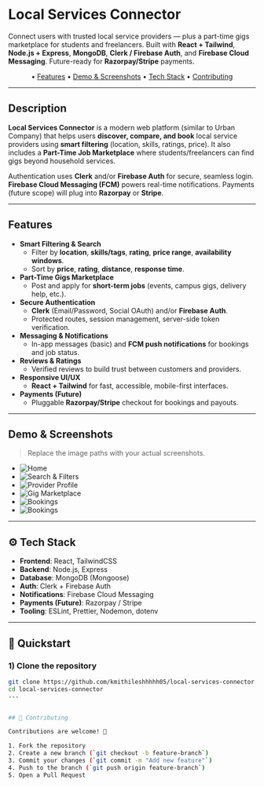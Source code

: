 # Local Services Connector

Connect users with trusted local service providers — plus a part-time gigs marketplace for students and freelancers. Built with **React + Tailwind**, **Node.js + Express**, **MongoDB**, **Clerk / Firebase Auth**, and **Firebase Cloud Messaging**. Future-ready for **Razorpay/Stripe** payments.

<p align="center">
  • <a href="#features">Features</a> •
  <a href="#demo--screenshots">Demo & Screenshots</a> •
  <a href="#tech-stack">Tech Stack</a> •
  <a href="#contributing">Contributing</a> 
</p>

---

## Description

**Local Services Connector** is a modern web platform (similar to Urban Company) that helps users **discover, compare, and book** local service providers using **smart filtering** (location, skills, ratings, price). It also includes a **Part-Time Job Marketplace** where students/freelancers can find gigs beyond household services.

Authentication uses **Clerk** and/or **Firebase Auth** for secure, seamless login. **Firebase Cloud Messaging (FCM)** powers real-time notifications. Payments (future scope) will plug into **Razorpay** or **Stripe**.

---

## Features

- **Smart Filtering & Search**
  - Filter by **location**, **skills/tags**, **rating**, **price range**, **availability windows**.
  - Sort by **price**, **rating**, **distance**, **response time**.
- **Part-Time Gigs Marketplace**
  - Post and apply for **short-term jobs** (events, campus gigs, delivery help, etc.).
- **Secure Authentication**
  - **Clerk** (Email/Password, Social OAuth) and/or **Firebase Auth**.
  - Protected routes, session management, server-side token verification.
- **Messaging & Notifications**
  - In-app messages (basic) and **FCM push notifications** for bookings and job status.
- **Reviews & Ratings**
  - Verified reviews to build trust between customers and providers.
- **Responsive UI/UX**
  - **React + Tailwind** for fast, accessible, mobile-first interfaces.
- **Payments (Future)**
  - Pluggable **Razorpay/Stripe** checkout for bookings and payouts.

---

## Demo & Screenshots

> Replace the image paths with your actual screenshots.

- ![Home](Application-Screenshots/1.png)
- ![Search & Filters](Application-Screenshots/2.png)
- ![Provider Profile](Application-Screenshots/3.png)
- ![Gig Marketplace](Application-Screenshots/4.png)
- ![Bookings](Application-Screenshots/5.png)
- ![Bookings](Application-Screenshots/6.png)

  
---

## ⚙️ Tech Stack

- **Frontend**: React, TailwindCSS  
- **Backend**: Node.js, Express  
- **Database**: MongoDB (Mongoose)  
- **Auth**: Clerk + Firebase Auth  
- **Notifications**: Firebase Cloud Messaging  
- **Payments (Future)**: Razorpay / Stripe  
- **Tooling**: ESLint, Prettier, Nodemon, dotenv  

---


## 🚀 Quickstart

### 1) Clone the repository
```bash
git clone https://github.com/kmithileshhhhh05/local-services-connector.git
cd local-services-connector
---


## 🤝 Contributing

Contributions are welcome! 🎉  

1. Fork the repository  
2. Create a new branch (`git checkout -b feature-branch`)  
3. Commit your changes (`git commit -m "Add new feature"`)  
4. Push to the branch (`git push origin feature-branch`)  
5. Open a Pull Request  
